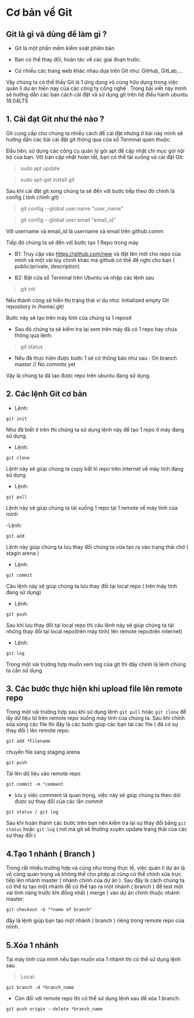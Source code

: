 # Cơ bản về Git


## Git là gì và dùng để làm gì ?

- Git là một phẩn mềm kiểm soát phiên bản

- Bạn có thể thay đổi, hoàn tác về các giai đoạn trước.

- Có nhiều các trang web khác nhau dựa trên Git như: GitHub, GitLab,...

Vậy chúng ta có thể thấy Git là 1 ứng dụng vô cùng hữu dụng trong việc quản lí dự án hiện nay của các công ty công nghệ . Trong bài viết này mình sẽ hướng dẫn các bạn cách cài đặt và sử dụng git trên hệ điều hành ubuntu 18.04LTS

## 1. Cài đạt Git như thé nào ?

Git cung cấp cho chúng ta nhiều cách để cài đặt nhưng ở bài này mình sẽ hướng dẫn các bài cài đặt git thông qua cửa sổ Terminal quen thuộc.

Đầu tiên, sử dụng các công cụ quản lý gói apt để cập nhật chỉ mục gói nội bộ của bạn. Với bản cập nhật hoàn tất, bạn có thể tải xuống và cài đặt Git:

> sudo apt update

> sudo apt-get install git

Sau khi cài đặt git xong chúng ta  sẽ đến với bước tiếp theo đó chính là config ( tinh chỉnh git)

 > git config --global user.name "user_name"

 > git config --global user.email "email_id"
  
 Với username và email_id là username và email trên github.comm

Tiếp đó chúng ta sẽ đến với bước tạo 1 Repo trong máy

- B1: Truy cập vào https://github.com/new và đặt tên mới cho repo của mình và một vài tùy chỉnh khác mà github có thể đề nghị cho bạn ( public/private, description)
 
- B2: Bật cửa sổ Terminal trên Ubuntu và nhập các lệnh sau

> git init

Nếu thành công sẽ hiển thị trạng thái ví dụ như: Initialized empty Git repository in /home/.git/

Bước này sẽ tạo trên máy tính của chúng ta 1 reposit
 
- Sau đó chúng ta sẽ kiếm tra lại xem trên máy đã có 1 repo hay chưa thông qua lệnh:

>git status

 - Nếu đã thực hiện được bước 1 sẽ có thông báo như sau : On branch master // No commits yet

Vậy là chúng ta đã tạo được repo trên ubuntu đang sử dụng 

## 2. Các lệnh Git cơ bản

 - Lệnh:
 
 `git init`
 
 Như đã biết ở trên thì chúng ta sử dụng lệnh này để tạo 1 repo ở máy đang sử dụng.

- Lệnh: 

`git clone`
 
 Lệnh này sẽ giúp chúng ta copy bất kì repo trên internet về máy tính đang sử dụng 

- Lệnh:

`git pull`

 Lệnh này sẽ giúp chúng ta tải xuống 1 repo tại 1 remote về máy tính của mình
 
 -Lệnh:
 
 `git add`
 
 Lệnh này giúp chúng ta lưu thay đổi chúng ta vừa tạo ra vào trạng thái chờ ( stagin arena )
 
- Lệnh:

`git commit`

Câu lệnh này sẽ giúp chúng ta lưu thay đổi tại local repo ( trên máy tính đang sử dụng)

- Lệnh: 

`git push`

Sau khi lưu thay đổi tại local repo thì câu lệnh này sẽ giúp chúng ta tải những thay đổi tại local repo(trên máy tính) lên remote repo(trên internet)

- Lệnh: 

`git log`
 
Trong một vài trường hợp muốn xem log của git thì đây chính là lệnh chúng ta cần sử dụng

## 3. Các bước thực hiện khi upload file lên remote repo

Trong một vài trường hợp sau khi sử dụng lệnh `git pull` hoặc `git clone` để lấy dữ liệu từ trên remote repo xuống máy tính của chúng ta. Sau khi chỉnh sửa xong các file thì đây là các bước giúp các bạn tải các file ( đã có sự thay đổi ) lên remote repo: 

`git add *Filename`

chuyển file sang staging arena

`git push`

Tải lên dữ liệu vào remote repo

`git commit -m "comment` 
- lưu ý việc comment là quan trọng, việc này sẽ giúp chúng ta theo dõi được sự thay đổi của các lần commit

`git status / git log`

Sau khi hoàn thành các bước trên bạn nên kiểm tra lại sự thay đổi bằng `git status` hoặc `git log` ( nơi mà git sẽ thường xuyên update trạng thái của các sự thay đổi )



## 4.Tạo 1 nhánh ( Branch )

Trong rất nhiều trường hợp và cũng như trong thực tế, việc quản lí dự án là vô cùng quan trọng và không thể cho phép ai cũng có thể chỉnh sửa trực tiếp lên nhánh master ( nhánh chính của dự án ). Sau đây là cách chúng ta có thể tự tạo một nhánh để có thể tạo ra một nhánh ( branch ) để test một vài tính năng trước khi đồng nhất ( merge ) vào dự án chính thuộc nhánh master:

`git checkout -b "*name of branch"`

đây là lệnh giúp bạn tạo một nhánh ( branch ) riêng trong remote repo của mình.


## 5.Xóa 1 nhánh
Tại máy tính của mình nếu bạn muốn xóa 1 nhánh thì có thể sử dụng lệnh sau
>Local: 

`git branch -d *branch_name`

- Còn đối với remote repo thì có thể sử dụng lệnh sau để xóa 1 branch:

`git push origin --delete *branch_name`

